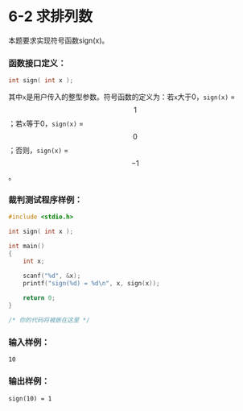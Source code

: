 # 6-2 求排列数

本题要求实现符号函数sign(x)。

### 函数接口定义：
```c++
int sign( int x );
```
其中`x`是用户传入的整型参数。符号函数的定义为：若`x`大于0，`sign(x)` = $$1$$；若`x`等于0，`sign(x)` = $$0$$；否则，`sign(x)` = $$-1$$。

### 裁判测试程序样例：
```c++
#include <stdio.h>

int sign( int x );

int main()
{
    int x;

    scanf("%d", &x);
    printf("sign(%d) = %d\n", x, sign(x));
    
    return 0;
}

/* 你的代码将被嵌在这里 */
```

### 输入样例：
```in
10
```

### 输出样例：
```out
sign(10) = 1
```
